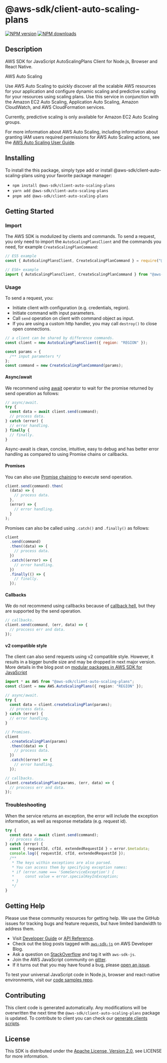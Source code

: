 # @aws-sdk/client-auto-scaling-plans

[![NPM version](https://img.shields.io/npm/v/@aws-sdk/client-auto-scaling-plans/latest.svg)](https://www.npmjs.com/package/@aws-sdk/client-auto-scaling-plans)
[![NPM downloads](https://img.shields.io/npm/dm/@aws-sdk/client-auto-scaling-plans.svg)](https://www.npmjs.com/package/@aws-sdk/client-auto-scaling-plans)

## Description

AWS SDK for JavaScript AutoScalingPlans Client for Node.js, Browser and React Native.

<fullname>AWS Auto Scaling</fullname>

<p>Use AWS Auto Scaling to quickly discover all the scalable AWS resources for your application and
configure dynamic scaling and predictive scaling for your resources using scaling plans.
Use this service in conjunction with the Amazon EC2 Auto Scaling, Application Auto Scaling, Amazon CloudWatch, and AWS
CloudFormation services. </p>
<p>Currently, predictive scaling is only available for Amazon EC2 Auto Scaling groups.</p>
<p>For more information about AWS Auto Scaling, including information about granting IAM users
required permissions for AWS Auto Scaling actions, see the <a href="https://docs.aws.amazon.com/autoscaling/plans/userguide/what-is-aws-auto-scaling.html">AWS Auto Scaling User Guide</a>.</p>

## Installing

To install the this package, simply type add or install @aws-sdk/client-auto-scaling-plans
using your favorite package manager:

- `npm install @aws-sdk/client-auto-scaling-plans`
- `yarn add @aws-sdk/client-auto-scaling-plans`
- `pnpm add @aws-sdk/client-auto-scaling-plans`

## Getting Started

### Import

The AWS SDK is modulized by clients and commands.
To send a request, you only need to import the `AutoScalingPlansClient` and
the commands you need, for example `CreateScalingPlanCommand`:

```js
// ES5 example
const { AutoScalingPlansClient, CreateScalingPlanCommand } = require("@aws-sdk/client-auto-scaling-plans");
```

```ts
// ES6+ example
import { AutoScalingPlansClient, CreateScalingPlanCommand } from "@aws-sdk/client-auto-scaling-plans";
```

### Usage

To send a request, you:

- Initiate client with configuration (e.g. credentials, region).
- Initiate command with input parameters.
- Call `send` operation on client with command object as input.
- If you are using a custom http handler, you may call `destroy()` to close open connections.

```js
// a client can be shared by difference commands.
const client = new AutoScalingPlansClient({ region: "REGION" });

const params = {
  /** input parameters */
};
const command = new CreateScalingPlanCommand(params);
```

#### Async/await

We recommend using [await](https://developer.mozilla.org/en-US/docs/Web/JavaScript/Reference/Operators/await)
operator to wait for the promise returned by send operation as follows:

```js
// async/await.
try {
  const data = await client.send(command);
  // process data.
} catch (error) {
  // error handling.
} finally {
  // finally.
}
```

Async-await is clean, concise, intuitive, easy to debug and has better error handling
as compared to using Promise chains or callbacks.

#### Promises

You can also use [Promise chaining](https://developer.mozilla.org/en-US/docs/Web/JavaScript/Guide/Using_promises#chaining)
to execute send operation.

```js
client.send(command).then(
  (data) => {
    // process data.
  },
  (error) => {
    // error handling.
  }
);
```

Promises can also be called using `.catch()` and `.finally()` as follows:

```js
client
  .send(command)
  .then((data) => {
    // process data.
  })
  .catch((error) => {
    // error handling.
  })
  .finally(() => {
    // finally.
  });
```

#### Callbacks

We do not recommend using callbacks because of [callback hell](http://callbackhell.com/),
but they are supported by the send operation.

```js
// callbacks.
client.send(command, (err, data) => {
  // proccess err and data.
});
```

#### v2 compatible style

The client can also send requests using v2 compatible style.
However, it results in a bigger bundle size and may be dropped in next major version. More details in the blog post
on [modular packages in AWS SDK for JavaScript](https://aws.amazon.com/blogs/developer/modular-packages-in-aws-sdk-for-javascript/)

```ts
import * as AWS from "@aws-sdk/client-auto-scaling-plans";
const client = new AWS.AutoScalingPlans({ region: "REGION" });

// async/await.
try {
  const data = client.createScalingPlan(params);
  // process data.
} catch (error) {
  // error handling.
}

// Promises.
client
  .createScalingPlan(params)
  .then((data) => {
    // process data.
  })
  .catch((error) => {
    // error handling.
  });

// callbacks.
client.createScalingPlan(params, (err, data) => {
  // proccess err and data.
});
```

### Troubleshooting

When the service returns an exception, the error will include the exception information,
as well as response metadata (e.g. request id).

```js
try {
  const data = await client.send(command);
  // process data.
} catch (error) {
  const { requestId, cfId, extendedRequestId } = error.$metadata;
  console.log({ requestId, cfId, extendedRequestId });
  /**
   * The keys within exceptions are also parsed.
   * You can access them by specifying exception names:
   * if (error.name === 'SomeServiceException') {
   *     const value = error.specialKeyInException;
   * }
   */
}
```

## Getting Help

Please use these community resources for getting help.
We use the GitHub issues for tracking bugs and feature requests, but have limited bandwidth to address them.

- Visit [Developer Guide](https://docs.aws.amazon.com/sdk-for-javascript/v3/developer-guide/welcome.html)
  or [API Reference](https://docs.aws.amazon.com/AWSJavaScriptSDK/v3/latest/index.html).
- Check out the blog posts tagged with [`aws-sdk-js`](https://aws.amazon.com/blogs/developer/tag/aws-sdk-js/)
  on AWS Developer Blog.
- Ask a question on [StackOverflow](https://stackoverflow.com/questions/tagged/aws-sdk-js) and tag it with `aws-sdk-js`.
- Join the AWS JavaScript community on [gitter](https://gitter.im/aws/aws-sdk-js-v3).
- If it turns out that you may have found a bug, please [open an issue](https://github.com/aws/aws-sdk-js-v3/issues/new/choose).

To test your universal JavaScript code in Node.js, browser and react-native environments,
visit our [code samples repo](https://github.com/aws-samples/aws-sdk-js-tests).

## Contributing

This client code is generated automatically. Any modifications will be overwritten the next time the `@aws-sdk/client-auto-scaling-plans` package is updated.
To contribute to client you can check our [generate clients scripts](https://github.com/aws/aws-sdk-js-v3/tree/main/scripts/generate-clients).

## License

This SDK is distributed under the
[Apache License, Version 2.0](http://www.apache.org/licenses/LICENSE-2.0),
see LICENSE for more information.
